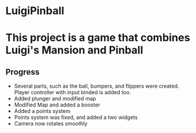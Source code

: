 # LuigiPinball
# This project is a game that combines Luigi's Mansion and Pinball

## Progress
* Several parts, such as the ball, bumpers, and flippers were created. Player controller with input binded is added too.
* Added plunger and modified map
* Modified Map and added a booster
* Added a points system
* Points system was fixed, and added a two widgets
* Camera now rotates smoothly